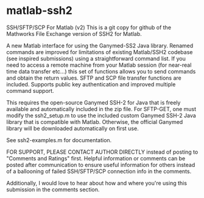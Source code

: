 matlab-ssh2
===========

SSH/SFTP/SCP For Matlab (v2)
This is a git copy for github of the Mathworks File Exchange version of SSH2 for Matlab.

A new Matlab interface for using the Ganymed-SS2 Java library. Renamed commands are improved for limitations of existing Matlab/SSH2 codebase (see inspired submissions) using a straightforward command list. 
If you need to access a remote machine from your Matlab session (for near-real time data transfer etc...) this set of functions allows you to send commands and obtain the return values. SFTP and SCP file transfer functions are included. Supports public key authentication and improved multiple command support.

This requires the open-source Ganymed SSH-2 for Java that is freely available and automatically included in the zip file. For SFTP-GET, one must modify the ssh2_setup.m to use the included custom Ganymed SSH-2 Java library that is compatible with Matlab. Otherwise, the official Ganymed library will be downloaded automatically on first use.

See ssh2-examples.m for documentation.

FOR SUPPORT, PLEASE CONTACT AUTHOR DIRECTLY instead of posting to "Comments and Ratings" first. Helpful information or comments can be posted after communication to ensure useful information for others instead of a ballooning of failed SSH/SFTP/SCP connection info in the comments.

Additionally, I would love to hear about how and where you're using this submission in the comments section.

